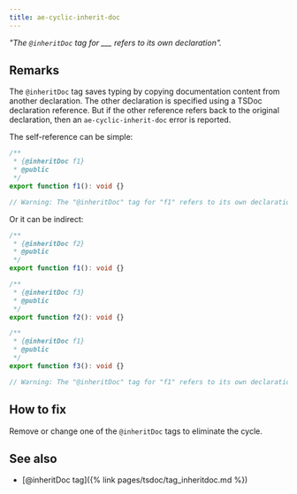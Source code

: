 ```yaml
---
title: ae-cyclic-inherit-doc
---
```


_"The `@inheritDoc` tag for \_\_\_ refers to its own declaration"._

## Remarks

The `@inheritDoc` tag saves typing by copying documentation content from another declaration. The other declaration
is specified using a TSDoc declaration reference. But if the other reference refers back to the original declaration,
then an `ae-cyclic-inherit-doc` error is reported.

The self-reference can be simple:

```ts
/**
 * {@inheritDoc f1}
 * @public
 */
export function f1(): void {}

// Warning: The "@inheritDoc" tag for "f1" refers to its own declaration.
```

Or it can be indirect:

```ts
/**
 * {@inheritDoc f2}
 * @public
 */
export function f1(): void {}

/**
 * {@inheritDoc f3}
 * @public
 */
export function f2(): void {}

/**
 * {@inheritDoc f1}
 * @public
 */
export function f3(): void {}

// Warning: The "@inheritDoc" tag for "f1" refers to its own declaration.
```

## How to fix

Remove or change one of the `@inheritDoc` tags to eliminate the cycle.

## See also

- [@inheritDoc tag]({% link pages/tsdoc/tag_inheritdoc.md %})
